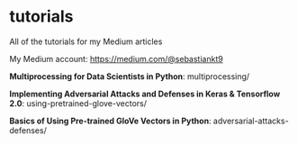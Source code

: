 # tutorials
All of the tutorials for my Medium articles

My Medium account: https://medium.com/@sebastiankt9

**Multiprocessing for Data Scientists in Python**: multiprocessing/

**Implementing Adversarial Attacks and Defenses in Keras & Tensorflow 2.0**: using-pretrained-glove-vectors/

**Basics of Using Pre-trained GloVe Vectors in Python**: adversarial-attacks-defenses/

